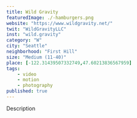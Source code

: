 ```yaml
---
title: Wild Gravity
featuredImage: ./-hamburgers.png
website: "https://www.wildgravity.net/"
twit: "WildGravityLLC"
inst: "wild.gravity"
category: "W"
city: "Seattle"
neighborhood: "First Hill"
size: "Medium (11-40)"
place: [-122.31439507332749,47.60213836567959]
tags:
    - video
    - motion
    - photography
published: true
---
```


Description
